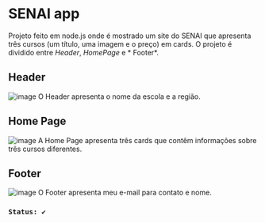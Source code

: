 # SENAI app

Projeto feito em node.js onde é mostrado um site do SENAI que apresenta três cursos (um título, uma imagem e o preço) em cards. O projeto é dividido entre *Header*, *HomePage* e * Footer*.

## Header
![image](https://user-images.githubusercontent.com/71889113/110990519-31bda080-8352-11eb-8023-590769a9c90e.png)
O Header apresenta o nome da escola e a região.

## Home Page
![image](https://user-images.githubusercontent.com/71889113/110990748-806b3a80-8352-11eb-9ffc-3d5762caee59.png)
A Home Page apresenta três cards que contêm informações sobre três cursos diferentes.

## Footer
![image](https://user-images.githubusercontent.com/71889113/110990924-bc060480-8352-11eb-92f2-86a6dc3ecc68.png)
O Footer apresenta meu e-mail para contato e nome.

### `Status: ✔`
